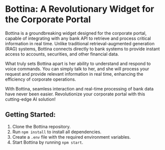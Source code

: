 # Bottina: A Revolutionary Widget for the Corporate Portal

Bottina is a groundbreaking widget designed for the corporate portal, capable of integrating with any bank API to retrieve and process critical information in real time. Unlike traditional retrieval-augmented generation (RAG) systems, Bottina connects directly to bank systems to provide instant access to accounts, securities, and other financial data.

What truly sets Bottina apart is her ability to understand and respond to voice commands. You can simply talk to her, and she will process your request and provide relevant information in real time, enhancing the efficiency of corporate operations.

With Bottina, seamless interaction and real-time processing of bank data have never been easier. Revolutionize your corporate portal with this cutting-edge AI solution!

## Getting Started:

1. Clone the Bottina repository.
2. Run `npm install` to install all dependencies.
3. Create a `.env` file with the required environment variables.
4. Start Bottina by running `npm start`.